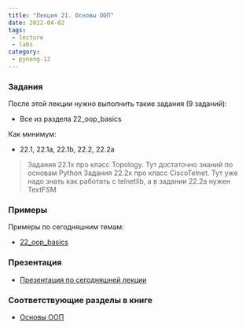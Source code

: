 ```yaml
---
title: "Лекция 21. Основы ООП"
date: 2022-04-02
tags:
 - lecture
 - labs
category:
 - pyneng-12
---
```


### Задания

После этой лекции нужно выполнить такие задания (9 заданий):

* Все из раздела 22_oop_basics

Как минимум:

* 22.1, 22.1a, 22.1b, 22.2, 22.2a


> Задания 22.1x про класс Topology. Тут достаточно знаний по основам Python
> Задания 22.2x про класс CiscoTelnet. Тут уже надо знать как работать с telnetlib, а в задании 22.2a нужен TextFSM


### Примеры

Примеры по сегодняшним темам:


* [22_oop_basics](https://github.com/pyneng/pyneng-online-11-jun-aug-2021/tree/main/examples/22_oop_basics)

### Презентация

* [Презентация по сегодняшней лекции](https://github.com/pyneng/all-pyneng-slides/blob/main/pyneng/22_oop_basics.md)


### Соответствующие разделы в книге

* [Основы ООП](https://pyneng.readthedocs.io/ru/latest/book/22_oop_basics/index.html)

